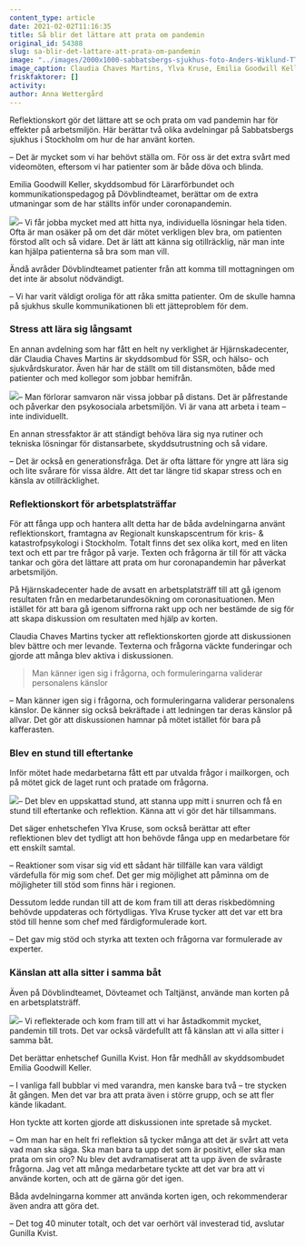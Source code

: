 ```yaml
---
content_type: article
date: 2021-02-02T11:16:35
title: Så blir det lättare att prata om pandemin
original_id: 54388
slug: sa-blir-det-lattare-att-prata-om-pandemin
image: "../images/2000x1000-sabbatsbergs-sjukhus-foto-Anders-Wiklund-TT.jpg"
image_caption: Claudia Chaves Martins, Ylva Kruse, Emilia Goodwill Keller och Gunilla Kvist tycker alla att reflektionskorten har hjälpt dem att ta upp och hantera allt det som coronapandemin har inneburit för deras arbetsmiljö.
friskfaktorer: []
activity:
author: Anna Wettergård
---
```


Reflektionskort gör det lättare att se och prata om vad pandemin har för effekter på arbetsmiljön. Här berättar två olika avdelningar på Sabbatsbergs sjukhus i Stockholm om hur de har använt korten.

– Det är mycket som vi har behövt ställa om. För oss är det extra svårt med videomöten, eftersom vi har patienter som är både döva och blinda.

Emilia Goodwill Keller, skyddsombud för Lärarförbundet och kommunikationspedagog på Dövblindteamet, berättar om de extra utmaningar som de har ställts inför under coronapandemin.

[![](https://www.suntarbetsliv.se/wp-content/uploads/2021/01/200x220-emilia-goodwill-keller-1.jpg)](https://www.suntarbetsliv.se/wp-content/uploads/2021/01/200x220-emilia-goodwill-keller-1.jpg)– Vi får jobba mycket med att hitta nya, individuella lösningar hela tiden. Ofta är man osäker på om det där mötet verkligen blev bra, om patienten förstod allt och så vidare. Det är lätt att känna sig otillräcklig, när man inte kan hjälpa patienterna så bra som man vill.

Ändå avråder Dövblindteamet patienter från att komma till mottagningen om det inte är absolut nödvändigt.

– Vi har varit väldigt oroliga för att råka smitta patienter. Om de skulle hamna på sjukhus skulle kommunikationen bli ett jätteproblem för dem.

### Stress att lära sig långsamt

En annan avdelning som har fått en helt ny verklighet är Hjärnskadecenter, där Claudia Chaves Martins är skyddsombud för SSR, och hälso- och sjukvårdskurator. Även här har de ställt om till distansmöten, både med patienter och med kollegor som jobbar hemifrån.

[![](https://www.suntarbetsliv.se/wp-content/uploads/2021/01/200x200-Claudia-Chaves-Martins.jpg)](https://www.suntarbetsliv.se/wp-content/uploads/2021/01/200x200-Claudia-Chaves-Martins.jpg)– Man förlorar samvaron när vissa jobbar på distans. Det är påfrestande och påverkar den psykosociala arbetsmiljön. Vi är vana att arbeta i team – inte individuellt.

En annan stressfaktor är att ständigt behöva lära sig nya rutiner och tekniska lösningar för distansarbete, skyddsutrustning och så vidare.

– Det är också en generationsfråga. Det är ofta lättare för yngre att lära sig och lite svårare för vissa äldre. Att det tar längre tid skapar stress och en känsla av otillräcklighet.

### Reflektionskort för arbetsplatsträffar

För att fånga upp och hantera allt detta har de båda avdelningarna använt reflektionskort, framtagna av Regionalt kunskapscentrum för kris- & katastrofpsykologi i Stockholm. Totalt finns det sex olika kort, med en liten text och ett par tre frågor på varje. Texten och frågorna är till för att väcka tankar och göra det lättare att prata om hur coronapandemin har påverkat arbetsmiljön.

På Hjärnskadecenter hade de avsatt en arbetsplatsträff till att gå igenom resultaten från en medarbetarundesökning om coronasituationen. Men istället för att bara gå igenom siffrorna rakt upp och ner bestämde de sig för att skapa diskussion om resultaten med hjälp av korten.

Claudia Chaves Martins tycker att reflektionskorten gjorde att diskussionen blev bättre och mer levande. Texterna och frågorna väckte funderingar och gjorde att många blev aktiva i diskussionen.

> Man känner igen sig i frågorna, och formuleringarna validerar personalens känslor

– Man känner igen sig i frågorna, och formuleringarna validerar personalens känslor. De känner sig också bekräftade i att ledningen tar deras känslor på allvar. Det gör att diskussionen hamnar på mötet istället för bara på kafferasten.

### Blev en stund till eftertanke

Inför mötet hade medarbetarna fått ett par utvalda frågor i mailkorgen, och på mötet gick de laget runt och pratade om frågorna.

[![](https://www.suntarbetsliv.se/wp-content/uploads/2021/01/200x220-Ylva-Kruse-foto-Anders-Wiklund-TT.jpg)](https://www.suntarbetsliv.se/wp-content/uploads/2021/01/200x220-Ylva-Kruse-foto-Anders-Wiklund-TT.jpg)– Det blev en uppskattad stund, att stanna upp mitt i snurren och få en stund till eftertanke och reflektion. Känna att vi gör det här tillsammans.

Det säger enhetschefen Ylva Kruse, som också berättar att efter reflektionen blev det tydligt att hon behövde fånga upp en medarbetare för ett enskilt samtal.

– Reaktioner som visar sig vid ett sådant här tillfälle kan vara väldigt värdefulla för mig som chef. Det ger mig möjlighet att påminna om de möjligheter till stöd som finns här i regionen.

Dessutom ledde rundan till att de kom fram till att deras riskbedömning behövde uppdateras och förtydligas. Ylva Kruse tycker att det var ett bra stöd till henne som chef med färdigformulerade kort.

– Det gav mig stöd och styrka att texten och frågorna var formulerade av experter.

### Känslan att alla sitter i samma båt

Även på Dövblindteamet, Dövteamet och Taltjänst, använde man korten på en arbetsplatsträff.

[![](https://www.suntarbetsliv.se/wp-content/uploads/2021/01/200x220-Gunilla-Kvist-foto-Anders-Wiklund-TT.jpg)](https://www.suntarbetsliv.se/wp-content/uploads/2021/01/200x220-Gunilla-Kvist-foto-Anders-Wiklund-TT.jpg)– Vi reflekterade och kom fram till att vi har åstadkommit mycket, pandemin till trots. Det var också värdefullt att få känslan att vi alla sitter i samma båt.

Det berättar enhetschef Gunilla Kvist. Hon får medhåll av skyddsombudet Emilia Goodwill Keller.

– I vanliga fall bubblar vi med varandra, men kanske bara två – tre stycken åt gången. Men det var bra att prata även i större grupp, och se att fler kände likadant.

Hon tyckte att korten gjorde att diskussionen inte spretade så mycket.

– Om man har en helt fri reflektion så tycker många att det är svårt att veta vad man ska säga. Ska man bara ta upp det som är positivt, eller ska man prata om sin oro? Nu blev det avdramatiserat att ta upp även de svåraste frågorna. Jag vet att många medarbetare tyckte att det var bra att vi använde korten, och att de gärna gör det igen.

Båda avdelningarna kommer att använda korten igen, och rekommenderar även andra att göra det.

– Det tog 40 minuter totalt, och det var oerhört väl investerad tid, avslutar Gunilla Kvist.

